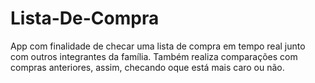 # Lista-De-Compra
App com finalidade de checar uma lista de compra em tempo real junto com outros integrantes da família. Também realiza comparações com compras anteriores, assim, checando oque está mais caro ou não.
